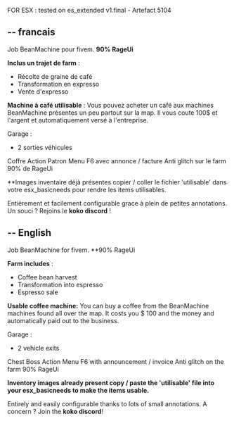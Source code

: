 FOR ESX : tested on es_extended v1.final - Artefact 5104

--
francais
--
Job BeanMachine pour fivem.
**90% RageUi**

**Inclus un trajet de farm** :
- Récolte de graine de café
- Transformation en expresso
- Vente d'expresso

**Machine à café utilisable** : 
Vous pouvez acheter un café aux machines BeanMachine présentes un peu partout sur la map. 
Il vous coute 100$ et l'argent et automatiquement versé à l'entreprise.

Garage : 
- 2 sorties véhicules

Coffre
Action Patron
Menu F6 avec annonce / facture
Anti glitch sur le farm
90% de RageUi

**Images inventaire déjà présentes
copier / coller le fichier 'utilisable' dans votre esx_basicneeds pour rendre les items utilisables.

Entièrement et facilement configurable grace à plein de petites annotations.
Un souci ? Rejoins le **koko discord** !


--
English
--
Job BeanMachine for fivem.
**90% RageUi

**Farm includes** :
- Coffee bean harvest
- Transformation into espresso
- Espresso sale

**Usable coffee machine:**
You can buy a coffee from the BeanMachine machines found all over the map.
It costs you $ 100 and the money and automatically paid out to the business.

Garage :
- 2 vehicle exits

Chest
Boss Action
Menu F6 with announcement / invoice
Anti glitch on the farm
90% RageUi

**Inventory images already present
copy / paste the 'utilisable' file into your esx_basicneeds to make the items usable.**


Entirely and easily configurable thanks to lots of small annotations.
A concern ? Join the **koko discord**!
